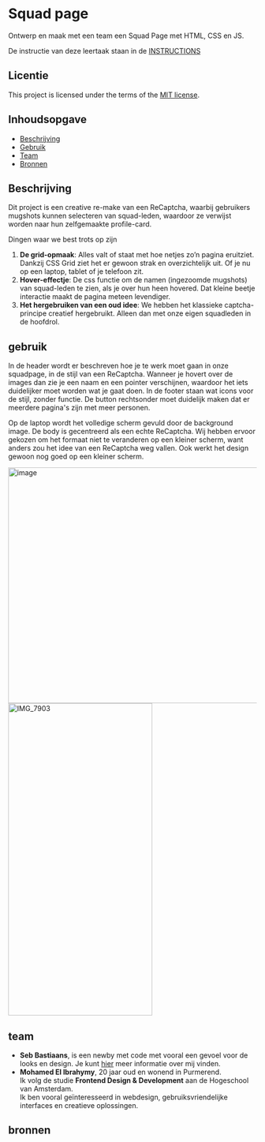 
# Squad page

Ontwerp en maak met een team een Squad Page met HTML, CSS en JS.

De instructie van deze leertaak staan in de [INSTRUCTIONS](https://github.com/fdnd-task/your-tribe-squad-page/blob/main/docs/INSTRUCTIONS.md)

## Licentie

This project is licensed under the terms of the [MIT license](./LICENSE).



## Inhoudsopgave

  * [Beschrijving](#beschrijving)
  * [Gebruik](#gebruik)
  * [Team](#team)
  * [Bronnen](#bronnen)

## Beschrijving
Dit project is een creative re-make van een ReCaptcha, waarbij gebruikers mugshots kunnen selecteren van squad-leden, waardoor ze verwijst worden naar hun zelfgemaakte profile-card.

Dingen waar we  best trots op zijn

1. **De grid-opmaak**:
Alles valt of staat met hoe netjes zo’n pagina eruitziet. Dankzij CSS Grid ziet het er gewoon strak en overzichtelijk uit. Of je nu op een laptop, tablet of je telefoon zit.
2. **Hover-effectje**:
De css functie om de namen (ingezoomde mugshots) van squad-leden te zien, als je over hun heen hovered. Dat kleine beetje interactie maakt de pagina meteen levendiger.
3. **Het hergebruiken van een oud idee**:
We hebben het klassieke captcha-principe creatief hergebruikt. Alleen dan met onze eigen squadleden in de hoofdrol.

## gebruik
In de header wordt er beschreven hoe je te werk moet gaan in onze squadpage, in de stijl van een ReCaptcha. Wanneer je hovert over de images dan zie je een naam en een pointer verschijnen, waardoor het iets duidelijker moet worden wat je gaat doen. In de footer staan wat icons voor de stijl, zonder functie. De button rechtsonder moet duidelijk maken dat er meerdere pagina's zijn met meer personen. 

Op de laptop wordt het volledige scherm gevuld door de background image. De body is gecentreerd als een echte ReCaptcha. Wij hebben ervoor gekozen om het formaat niet te veranderen op een kleiner scherm, want anders zou het idee van een ReCaptcha weg vallen. Ook werkt het design gewoon nog goed op een kleiner scherm. 

<img width="735" height="478" alt="image" src="https://github.com/user-attachments/assets/1bde4c1a-0dfb-4fb7-995c-5d9ef9b11373" />
<img width="292" height="633" alt="IMG_7903" src="https://github.com/user-attachments/assets/01177e34-2ce3-4ec2-be5d-c38135d47f91" />

## team
 - **Seb Bastiaans**, is een newby met code met vooral een gevoel voor de looks en design. Je kunt [hier](https://github.com/SebBastiaans) meer informatie over mij vinden.
 - **Mohamed El Ibrahymy**, 20 jaar oud en wonend in Purmerend.  
   Ik volg de studie **Frontend Design & Development** aan de Hogeschool van Amsterdam.  
   Ik ben vooral geïnteresseerd in webdesign, gebruiksvriendelijke interfaces en creatieve oplossingen. 
## bronnen
